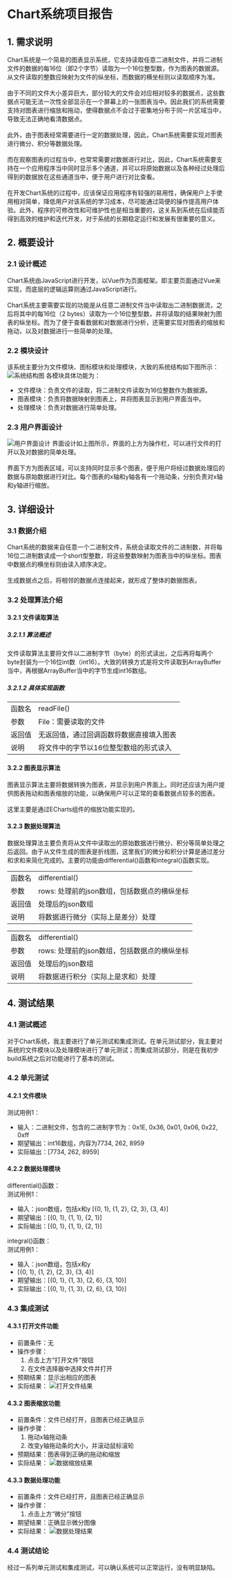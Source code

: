 # Chart系统项目报告
## 1. 需求说明
Chart系统是一个简易的图表显示系统，它支持读取任意二进制文件，并将二进制文件的数据的每16位（即2个字节）读取为一个16位整型数，作为图表的数据源。从文件读取的整数应映射为文件的纵坐标，而数据的横坐标则以读取顺序为准。<br><br>
由于不同的文件大小差异巨大，部分较大的文件会对应相对较多的数据点，这些数据点可能无法一次性全部显示在一个屏幕上的一张图表当中。因此我们的系统需要支持对图表进行缩放和拖动，使得数据点不会过于密集地分布于同一片区域当中，导致无法正确地看清数据点。<br><br>
此外，由于图表经常需要进行一定的数据处理，因此，Chart系统需要实现对图表进行微分、积分等数据处理。<br><br>
而在观察图表的过程当中，也常常需要对数据进行对比，因此，Chart系统需要支持在一个应用程序当中同时显示多个通道，并可以将原始数据以及各种经过处理后得到的数据放在这些通道当中，便于用户进行对比查看。<br><br>
在开发Chart系统的过程中，应该保证应用程序有较强的易用性，确保用户上手使用相对简单，降低用户对该系统的学习成本，尽可能通过简便的操作提高用户体验。此外，程序的可修改性和可维护性也是相当重要的，这关系到系统在后续能否得到高效的维护和迭代开发，对于系统的长期稳定运行和发展有很重要的意义。
## 2. 概要设计
### 2.1	设计概述
Chart系统由JavaScript进行开发，以Vue作为页面框架。即主要页面通过Vue来实现，而底层的逻辑运算则通过JavaScript进行。<br><br>
Chart系统主要需要实现的功能是从任意二进制文件当中读取出二进制数据流，之后将其中的每16位（2 bytes）读取为一个16位整型数，并将读取的结果映射为图表的纵坐标。而为了便于查看数据和对数据进行分析，还需要实现对图表的缩放和拖动，以及对数据进行一些简单的处理。
### 2.2 模块设计
该系统主要分为文件模块、图标模块和处理模块，大致的系统结构如下图所示：<br>
![系统结构图](images/系统结构图.png)
各模块具体功能为：
+ 文件模块：负责文件的读取，将二进制文件读取为16位整数作为数据源。
+ 图表模块：负责将数据映射到图表上，并将图表显示到用户界面当中。
+ 处理模块：负责对数据进行简单处理。

### 2.3	用户界面设计
![用户界面设计](images/用户界面设计.png)
界面设计如上图所示，界面的上方为操作栏，可以进行文件的打开以及对数据的简单处理。<br><br>
界面下方为图表区域，可以支持同时显示多个图表，便于用户将经过数据处理后的数据与原始数据进行对比。每个图表的x轴和y轴各有一个拖动条，分别负责对x轴和y轴进行缩放。

## 3. 详细设计
### 3.1	数据介绍
Chart系统的数据来自任意一个二进制文件，系统会读取文件的二进制数，并将每16位二进制数读成一个short型整数，将这些整数映射为图表当中的纵坐标。图表中数据点的横坐标则由读入顺序决定。<br><br>
生成数据点之后，将相邻的数据点连接起来，就形成了整体的数据图表。

### 3.2	处理算法介绍
#### 3.2.1	文件读取算法
##### 3.2.1.1	算法概述
文件读取算法主要将文件以二进制字节（byte）的形式读出，之后再将每两个byte封装为一个16位int数（int16）。大致的转换方式是将文件读取到ArrayBuffer当中，再根据ArrayBuffer当中的字节生成int16数组。

##### 3.2.1.2	具体实现函数
|||
|-|-
函数名|readFile()
参数|File：需要读取的文件
返回值|无返回值，通过回调函数将数据直接填入图表
说明|将文件中的字节以16位整型数组的形式读入

#### 3.2.2	图表显示算法
图表显示算法主要将数据转换为图表，并显示到用户界面上。同时还应该为用户提供图表拖动和图表缩放的功能，以确保用户可以正常的查看数据点较多的图表。<br><br>
这里主要是通过ECharts组件的缩放功能实现的。
#### 3.2.3	数据处理算法
数据处理算法主要负责将从文件中读取出的原始数据进行微分、积分等简单处理之后返回。由于从文件生成的图表是折线图，这里我们的微分和积分计算是通过差分和求和来简化完成的。主要的功能由differential()函数和integral()函数实现。<br>

|||
|-|-
函数名|differential()
参数|rows: 处理前的json数组，包括数据点的横纵坐标
返回值|处理后的json数组
说明|将数据进行微分（实际上是差分）处理

|||
|-|-
函数名|differential()
参数|rows: 处理前的json数组，包括数据点的横纵坐标
返回值|处理后的json数组
说明|将数据进行积分（实际上是求和）处理

## 4.	测试结果
### 4.1	测试概述
对于Chart系统，我主要进行了单元测试和集成测试。在单元测试部分，我主要对系统的文件模块以及处理模块进行了单元测试；而集成测试部分，则是在我初步build系统之后对功能进行了基本的测试。

### 4.2	单元测试
#### 4.2.1	文件模块
测试用例1：<br>
+ 输入：二进制文件，包含的二进制字节为：0x1E, 0x36, 0x01, 0x06, 0x22, 0xff
+ 期望输出：int16数组，内容为7734, 262, 8959
+ 实际输出：[7734, 262, 8959]

#### 4.2.2	数据处理模块
differential()函数：<br>
测试用例1：
+ 输入：json数组，包括x和y
[{0, 1}, {1, 2}, {2, 3}, {3, 4}]
+ 期望输出：[{0, 1}, {1, 1}, {2, 1}]
+ 实际输出：[{0, 1}, {1, 1}, {2, 1}]

integral()函数：<br>
测试用例1：
+ 输入：json数组，包括x和y
+ [{0, 1}, {1, 2}, {2, 3}, {3, 4}]
+ 期望输出：[{0, 1}, {1, 3}, {2, 6}, {3, 10}]
+ 实际输出：[{0, 1}, {1, 3}, {2, 6}, {3, 10}]

### 4.3	集成测试
#### 4.3.1	打开文件功能
+ 前置条件：无
+ 操作步骤：
    1. 点击上方“打开文件”按钮
    2. 在文件选择器中选择文件并打开
+ 预期结果：显示出相应的图表
+ 实际结果：
![打开文件结果](images/打开文件.png)

#### 4.3.2	图表缩放功能
+ 前置条件：文件已经打开，且图表已经正确显示
+ 操作步骤：
    1. 拖动x轴拖动条
    2. 改变y轴拖动条的大小，并滚动鼠标滚轮
+ 预期结果：图表得到正确的拖动和缩放
+ 实际结果：
![数据缩放结果](images/数据缩放.png)

#### 4.3.3	数据处理功能
+ 前置条件：文件已经打开，且图表已经正确显示
+ 操作步骤：
    1. 点击上方“微分”按钮
+ 期望结果：正确显示微分图像
+ 实际结果：
![数据处理结果](images/数据处理.png)

### 4.4 测试结论
经过一系列单元测试和集成测试，可以确认系统可以正常运行，没有明显缺陷。